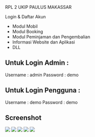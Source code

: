 RPL 2 UKIP PAULUS MAKASSAR 

Login & Daftar Akun
- Modul Mobil
- Modul Booking
- Modul Peminjaman dan Pengembalian 
- Informasi Website dan Aplikasi
- DLL

## Untuk Login Admin :

Username : admin
Password : demo 

## Untuk Login Pengguna :

Username : demo
Password : demo

## Screenshot
<img src="https://www.codekop.com/storage/filemanager/1/6cab9b2bfde09c7e213ebe73e4e2f183.png">
<img src="https://www.codekop.com/storage/filemanager/1/2a668eed571730442eca9b29781d09d3.png">
<img src="https://www.codekop.com/storage/filemanager/1/25694806a4bc2da906303abf185853a6.png">
<img src="https://www.codekop.com/storage/filemanager/1/414f52327e86fb3421f1d16d8960b41b.png">
<img src="https://www.codekop.com/storage/filemanager/1/e2fba4822340ec35eb87de637ad4d79d.png">
